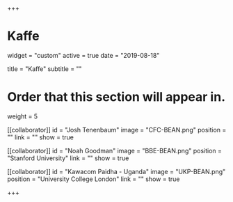 +++
# Kaffe
widget = "custom"
active = true
date = "2019-08-18"

title = "Kaffe"
subtitle = ""

# Order that this section will appear in.
weight = 5

[[collaborator]]
	id = "Josh Tenenbaum"
	image = "CFC-BEAN.png"
	position = ""
	link = ""
	show = true

[[collaborator]]
	id = "Noah Goodman"
	image = "BBE-BEAN.png"
	position = "Stanford University"
	link = ""
	show = true

[[collaborator]]
	id = "Kawacom Paidha - Uganda"
	image = "UKP-BEAN.png"
	position = "University College London"
	link = ""
	show = true


+++
